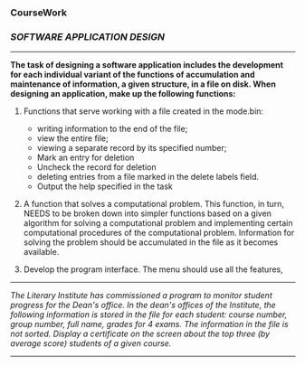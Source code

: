 ### CourseWork

### _SOFTWARE APPLICATION DESIGN_
-----------
**The task of designing a software application includes the development for each individual variant of the functions of accumulation and maintenance of information, a given structure, in a file on disk.
When designing an application, make up the following functions:**

1. Functions that serve working with a file created in the mode.bin:
    - writing information to the end of the file;
    - view the entire file;
    - viewing a separate record by its specified number;
    - Mark an entry for deletion
    - Uncheck the record for deletion
    - deleting entries from a file marked in the delete labels field.
    - Output the help specified in the task
      
2. A function that solves a computational problem. This function, in turn, NEEDS to be broken down into simpler functions based on a given algorithm for solving a computational problem and implementing certain computational procedures of the computational problem.
Information for solving the problem should be accumulated in the file as it becomes available.

4. Develop the program interface. The menu should use all the features,
-------------------------------------------------

_The Literary Institute has commissioned a program to monitor student progress for the Dean's office. In the dean's offices of the Institute, the following information is stored in the file for each student: course number, group number, full name, grades for 4 exams. The information in the file is not sorted. Display a certificate on the screen about the top three (by average score) students of a given course._

-------------------------------------------------
